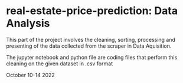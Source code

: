 # real-estate-price-prediction: Data Analysis

This part of the project involves the cleaning, sorting, processing and presenting of the data collected from
the scraper in Data Aquisition.  

The jupyter notebook and python file are coding files that perform this cleaning on the given dataset in .csv format

October 10-14 2022
